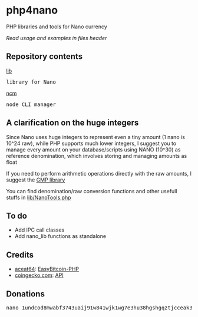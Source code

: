 # php4nano
PHP libraries and tools for Nano currency

*Read usage and examples in files header*

## Repository contents

[lib](lib)

<pre>library for Nano</pre>

[ncm](ncm)

<pre>node CLI manager</pre>

## A clarification on the huge integers

Since Nano uses huge integers to represent even a tiny amount (1 nano is 10^24 raw), while PHP supports much lower integers, I suggest you to manage every amount on your database/scripts using NANO (10^30) as reference denomination, which involves storing and managing amounts as float

If you need to perform arithmetic operations directly with the raw amounts, I suggest the [GMP library](https://www.php.net/manual/en/book.gmp.php)

You can find denomination/raw conversion functions and other usefull stuffs in [lib/NanoTools.php](lib/NanoTools.php)

## To do

* Add IPC call classes
* Add nano_lib functions as standalone

## Credits

* [aceat64](https://github.com/aceat64): [EasyBitcoin-PHP](https://github.com/aceat64/EasyBitcoin-PHP)
* [coingecko.com](https://www.coingecko.com): [API](https://www.coingecko.com/en/api)

## Donations

<pre>nano_1undcod8mwabf3743uaij91w841wjk1wg7e3hu38hgshgqztjcceak3m9skm</pre>